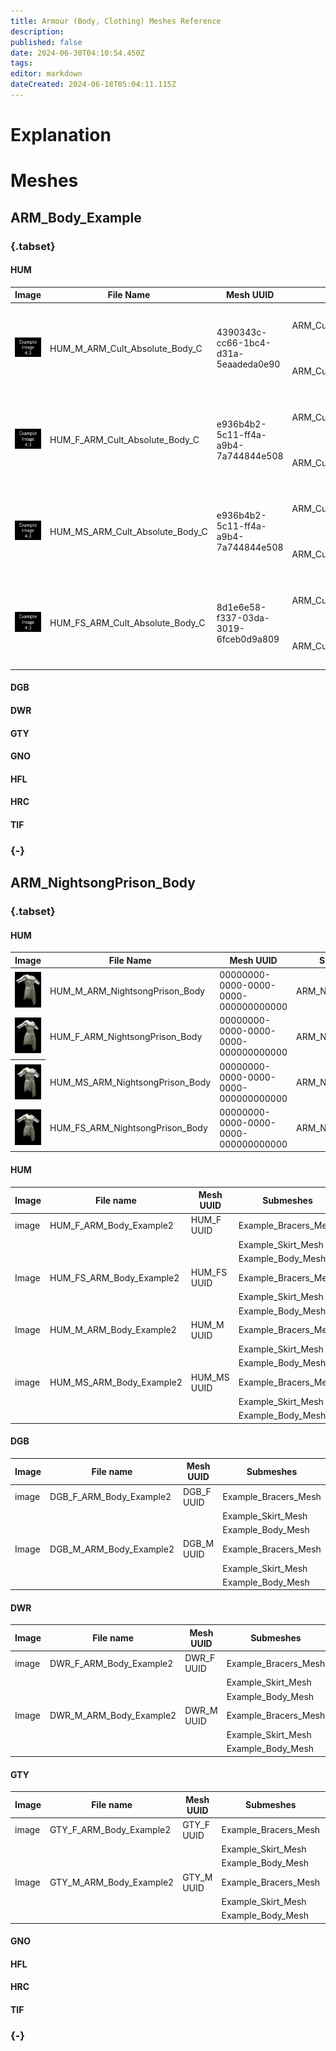 ```yaml
---
title: Armour (Body, Clothing) Meshes Reference
description: 
published: false
date: 2024-06-30T04:10:54.450Z
tags: 
editor: markdown
dateCreated: 2024-06-18T05:04:11.115Z
---
```


# Explanation

# Meshes

## ARM_Body_Example
### {.tabset}

#### HUM
<table>
 
  <thead>
      <th>Image</th>
  	  <th>File Name</th>
  	  <th>Mesh UUID</th>
  	  <th>Sub-Meshes</th>
    	<th>Material ID</th>
  </thead>
  
  
  <!--HUM_M-->
  <tr>
    <td rowspan="2"><img src="/armour_meshes/example-4-3.png" alt="example-4-3.png" width="200"/></td>
    <td rowspan="2">HUM_M_ARM_Cult_Absolute_Body_C</td>
    <td rowspan="2">4390343c-cc66-1bc4-d31a-5eaadeda0e90</td>
    <td>ARM_Cult_Absolute_C_Body_Mesh</td>
    <td>8d1e6e58-f337-03da-3019-6fceb0d9a809</td>
  </tr>

  <tr>
    <!--image cont-->
    <!--file name cont-->
		<!--mesh UUID cont-->
   	<td>ARM_Cult_Absolute_C_Body_Accessories_Mesh</td>
    <td>745542f7-6f1e-740b-1bdb-9acf9f26174c</td>
  </tr>
  
  
  <!--HUM_F-->
  <tr>
    <td rowspan="2"><img src="/armour_meshes/example-4-3.png" alt="example-4-3.png" width="200"/></td>
    <td rowspan="2">HUM_F_ARM_Cult_Absolute_Body_C</td>
    <td rowspan="2">e936b4b2-5c11-ff4a-a9b4-7a744844e508</td>
    <td>ARM_Cult_Absolute_C_Body_Mesh</td>
    <td>8d1e6e58-f337-03da-3019-6fceb0d9a809</td>
  </tr>

  <tr>
    <!--image cont-->
    <!--file name cont-->
		<!--mesh UUID cont-->
   	<td>ARM_Cult_Absolute_C_Body_Accessories_Mesh</td>
    <td>745542f7-6f1e-740b-1bdb-9acf9f26174c</td>
  </tr>
  
  
  <!--HUM_MS-->
  <tr>
    <td rowspan="2"><img src="/armour_meshes/example-4-3.png" alt="example-4-3.png" width="200"/></td>
    <td rowspan="2">HUM_MS_ARM_Cult_Absolute_Body_C</td>
    <td rowspan="2">e936b4b2-5c11-ff4a-a9b4-7a744844e508</td>
    <td>ARM_Cult_Absolute_C_Body_Mesh</td>
    <td>8d1e6e58-f337-03da-3019-6fceb0d9a809</td>
  </tr>

  <tr>
    <!--image cont-->
    <!--file name cont-->
		<!--mesh UUID cont-->
   	<td>ARM_Cult_Absolute_C_Body_Accessories_Mesh</td>
    <td>745542f7-6f1e-740b-1bdb-9acf9f26174c</td>
  </tr>
  
  
  <!--HUM_FS-->
  <tr>
    <td rowspan="2"><img src="/armour_meshes/example-4-3.png" alt="example-4-3.png" width="200"/></td>
    <td rowspan="2">HUM_FS_ARM_Cult_Absolute_Body_C</td>
    <td rowspan="2">8d1e6e58-f337-03da-3019-6fceb0d9a809</td>
    <td>ARM_Cult_Absolute_C_Body_Mesh</td>
    <td>8d1e6e58-f337-03da-3019-6fceb0d9a809</td>
  </tr>

  <tr>
    <!--image cont-->
    <!--file name cont-->
		<!--mesh UUID cont-->
   	<td>ARM_Cult_Absolute_C_Body_Accessories_Mesh</td>
    <td>745542f7-6f1e-740b-1bdb-9acf9f26174c</td>
  </tr>  
</table>


#### DGB


#### DWR


#### GTY


#### GNO

#### HFL

#### HRC

#### TIF
### {-}

## ARM_NightsongPrison_Body

### {.tabset}
#### HUM

<table> 
      
  <thead>
    <th>Image</th>
    <th>File Name</th>
    <th>Mesh UUID</th>
    <th>Sub-Meshes</th>
    <th>Material ID</th>
	</thead>

  <!--HUM_M-->
  <tr>          
    <td><img src="/armour_meshes/hum_m_arm_nightsongprison_body.png" alt="HUM_M_ARM_NightsongPrison_Body.png" /></td>
    <td>HUM_M_ARM_NightsongPrison_Body</td>
    <td>00000000-0000-0000-0000-000000000000</td>
    <td>ARM_NightsongPrison_A</td>
    <td>77d86716-3816-6155-8060-a76d5560e31c</td>
  </tr>         

  <!--HUM_F-->
  <tr>          
    <td><img src="/armour_meshes/hum_f_arm_nightsongprison_body.png" alt="HUM_F_ARM_NightsongPrison_Body.png" /></td>
    <td>HUM_F_ARM_NightsongPrison_Body</td>
    <td>00000000-0000-0000-0000-000000000000</td>
    <td>ARM_NightsongPrison_A</td>
    <td>77d86716-3816-6155-8060-a76d5560e31c</td>
  </tr>        

  <!--HUM_MS-->
  <tr>          
    <th><img src="/armour_meshes/hum_ms_arm_nightsongprison_body.png" alt="HUM_MS_ARM_NightsongPrison_Body.png" /></th>
    <td>HUM_MS_ARM_NightsongPrison_Body</td>
    <td>00000000-0000-0000-0000-000000000000</td>
    <td>ARM_NightsongPrison_A</td>
    <td>77d86716-3816-6155-8060-a76d5560e31c</td>
  </tr>        

  <!--HUM_FS-->
  <tr>          
    <td><img src="/armour_meshes/hum_fs_arm_nightsongprison_body.png" alt="HUM_FS_ARM_NightsongPrison_Body.png" /></td>
    <td>HUM_FS_ARM_NightsongPrison_Body</td>
    <td>00000000-0000-0000-0000-000000000000</td>
    <td>ARM_NightsongPrison_A</td>
    <td>77d86716-3816-6155-8060-a76d5560e31c</td>
  </tr>        
  

</table>

#### HUM

| Image | File name | Mesh UUID | Submeshes | Material ID |
| --- | --- | --- | --- | --- |
| image | HUM\_F\_ARM\_Body\_Example2 | HUM_F UUID | Example\_Bracers\_Mesh | abc123 |
|     |     |     | Example\_Skirt\_Mesh | def456 |
|     |     |     | Example\_Body\_Mesh | ghi789 |
| Image | HUM\_FS\_ARM\_Body\_Example2 | HUM_FS UUID | Example\_Bracers\_Mesh | abc123 |
|     |     |     | Example\_Skirt\_Mesh | def456 |
|     |     |     | Example\_Body\_Mesh | ghi789 |
| Image | HUM\_M\_ARM\_Body\_Example2 | HUM_M UUID | Example\_Bracers\_Mesh | abc123 |
|     |     |     | Example\_Skirt\_Mesh | def456 |
|     |     |     | Example\_Body\_Mesh | ghi789 |
| image | HUM\_MS\_ARM\_Body\_Example2 | HUM_MS UUID | Example\_Bracers\_Mesh | abc123 |
|     |     |     | Example\_Skirt\_Mesh | def456 |
|     |     |     | Example\_Body\_Mesh | ghi789 |

#### DGB
| Image | File name | Mesh UUID | Submeshes | Material ID |
| --- | --- | --- | --- | --- |
| image | DGB\_F\_ARM\_Body\_Example2 | DGB_F UUID | Example\_Bracers\_Mesh | abc123 |
|     |     |     | Example\_Skirt\_Mesh | def456 |
|     |     |     | Example\_Body\_Mesh | ghi789 |
| Image | DGB_M\_ARM\_Body\_Example2 | DGB_M UUID | Example\_Bracers\_Mesh | abc123 |
|     |     |     | Example\_Skirt\_Mesh | def456 |
|     |     |     | Example\_Body\_Mesh | ghi789 |

#### DWR
| Image | File name | Mesh UUID | Submeshes | Material ID |
| --- | --- | --- | --- | --- |
| image | DWR\_F\_ARM\_Body\_Example2 | DWR_F UUID | Example\_Bracers\_Mesh | abc123 |
|     |     |     | Example\_Skirt\_Mesh | def456 |
|     |     |     | Example\_Body\_Mesh | ghi789 |
| Image | DWR_M\_ARM\_Body\_Example2 | DWR_M UUID | Example\_Bracers\_Mesh | abc123 |
|     |     |     | Example\_Skirt\_Mesh | def456 |
|     |     |     | Example\_Body\_Mesh | ghi789 |

#### GTY
| Image | File name | Mesh UUID | Submeshes | Material ID |
| --- | --- | --- | --- | --- |
| image | GTY_F\_ARM\_Body\_Example2 | GTY_F UUID | Example\_Bracers\_Mesh | abc123 |
|     |     |     | Example\_Skirt\_Mesh | def456 |
|     |     |     | Example\_Body\_Mesh | ghi789 |
| Image | GTY_M\_ARM\_Body\_Example2 | GTY_M UUID | Example\_Bracers\_Mesh | abc123 |
|     |     |     | Example\_Skirt\_Mesh | def456 |
|     |     |     | Example\_Body\_Mesh | ghi789 |

#### GNO

#### HFL

#### HRC

#### TIF
### {-}